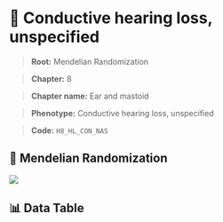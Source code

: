 # 🧪 Conductive hearing loss, unspecified

> **Root:** Mendelian Randomization

> **Chapter:** 8  

> **Chapter name:** Ear and mastoid

> **Phenotype:** Conductive hearing loss, unspecified  

> **Code:** `H8_HL_CON_NAS`

## 🧬 Mendelian Randomization  

<img src="/MR/Figures/Forward/H8_HL_CON_NAS.png"/>

## 📊 Data Table

<CsvTableMRF src="/MR/Data/Forward/H8_HL_CON_NAS.csv"/>
